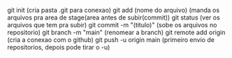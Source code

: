 git init
(cria pasta .git para conexao)
git add (nome do arquivo)
(manda os arquivos pra area de stage(area antes de subir(commit))
git status 
(ver os arquivos que tem pra subir)
git commit -m "(titulo)"
(sobe os arquivos no repositorio)
git branch -m "main"
(renomear a branch)
git remote add origin <link do github>
(cria a conexao com o github)
git push -u origin main
(primeiro envio de repositorios, depois pode tirar o -u)